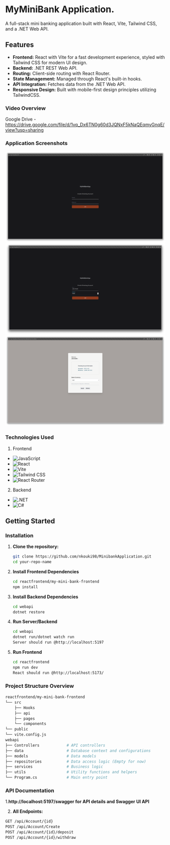 # MyMiniBank Application. 

A full-stack mini banking application built with React, Vite, Tailwind CSS, and a .NET Web API. 

## Features

- **Frontend:** React with Vite for a fast development experience, styled with Tailwind CSS for modern UI design.
- **Backend:** .NET REST Web API. 
- **Routing:** Client-side routing with React Router.
- **State Management:** Managed through React's built-in hooks.
- **API Integration:** Fetches data from the .NET Web API.
- **Responsive Design:** Built with mobile-first design principles utilizing TailwindCSS.

### Video Overview

Google Drive - https://drive.google.com/file/d/1vq_Dx6TN0g60d3JQNxF5kNaQEqmyGnqE/view?usp=sharing

### Application Screenshots

![page1](https://github.com/nkouki98/MinibankApplication/blob/master/page1.png)
![userinput](https://github.com/nkouki98/MinibankApplication/blob/master/userdetails.png)
![accdetails](https://github.com/nkouki98/MinibankApplication/blob/master/accdetails.png)

### Technologies Used

1. Frontend

- ![JavaScript](https://img.shields.io/badge/JavaScript-F7DF1E?style=for-the-badge&logo=javascript&logoColor=black) 
- ![React](https://img.shields.io/badge/React-20232A?style=for-the-badge&logo=react&logoColor=61DAFB) 
- ![Vite](https://img.shields.io/badge/Vite-646CFF?style=for-the-badge&logo=vite&logoColor=white) 
- ![Tailwind CSS](https://img.shields.io/badge/Tailwind_CSS-38B2AC?style=for-the-badge&logo=tailwind-css&logoColor=white) 
- ![React Router](https://img.shields.io/badge/React_Router-CA4245?style=for-the-badge&logo=react-router&logoColor=white) 
  
2. Backend

- ![.NET](https://img.shields.io/badge/.NET-512BD4?style=for-the-badge&logo=dotnet&logoColor=white) 
- ![C#](https://img.shields.io/badge/C%23-239120?style=for-the-badge&logo=c-sharp&logoColor=white) 


## Getting Started

### Installation

1. **Clone the repository:**

   ```bash
   git clone https://github.com/nkouki98/MinibankApplication.git
   cd your-repo-name
   ``` 

2. **Install Frontend Dependencies**
   ```bash
   cd reactfrontend/my-mini-bank-frontend
   npm install
   ```
3. **Install Backend Dependencies**
   ```bash
   cd webapi
   dotnet restore
   ```
4. **Run Server/Backend**
   ```bash
   cd webapi
   dotnet run/dotnet watch run
   Server should run @http://localhost:5197
   ```
5. **Run Frontend**
   ```bash
   cd reactfrontend
   npm run dev
   React should run @http://localhost:5173/


### Project Structure Overview
```bash
reactfrontend/my-mini-bank-frontend
└── src
    ├── Hooks              
    ├── api               
    ├── pages              
    └── components        
└── public                 
└── vite.config.js         
webapi
├── Controllers            # API controllers
├── data                   # Database context and configurations
├── models                 # Data models
├── repositories           # Data access logic (Empty for now)
├── services               # Business logic
├── utils                  # Utility functions and helpers
└── Program.cs             # Main entry point
```

### API Documentation 
1.**http://localhost:5197/swagger for API details and Swagger UI API** 

2. **All Endpoints:**
```bash
GET /api/Account/{id}
POST /api/Account/Create
POST /api/Account/{id}/deposit
POST /api/Account/{id}/withdraw
```




  
   
   
